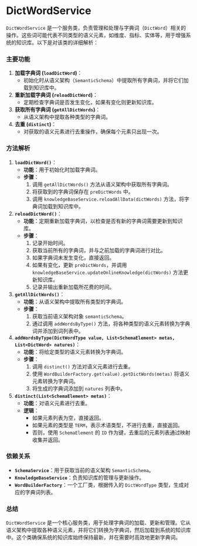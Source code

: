 # DictWordService

`DictWordService` 是一个服务类，负责管理和处理与字典词（`DictWord`）相关的操作。这些词可能代表不同类型的语义元素，如维度、指标、实体等，用于增强系统的知识库。以下是对该类的详细解析：

### 主要功能

1. **加载字典词 (`loadDictWord`)**：
    - 初始化时从语义架构（`SemanticSchema`）中提取所有字典词，并将它们加载到知识库中。
2. **重新加载字典词 (`reloadDictWord`)**：
    - 定期检查字典词是否发生变化，如果有变化则更新知识库。
3. **获取所有字典词 (`getAllDictWords`)**：
    - 从语义架构中提取各种类型的字典词。
4. **去重 (`distinct`)**：
    - 对获取的语义元素进行去重操作，确保每个元素只出现一次。

### 方法解析

1. **`loadDictWord()`**：
    - **功能**：用于初始化时加载字典词。
    - **步骤**：
        1. 调用 `getAllDictWords()` 方法从语义架构中获取所有字典词。
        2. 将获取到的字典词保存在 `preDictWords` 中。
        3. 调用 `knowledgeBaseService.reloadAllData(dictWords)` 方法，将字典词加载到知识库中。
2. **`reloadDictWord()`**：
    - **功能**：定期重新加载字典词，以检查是否有新的字典词需要更新到知识库。
    - **步骤**：
        1. 记录开始时间。
        2. 获取当前所有的字典词，并与之前加载的字典词进行对比。
        3. 如果字典词未发生变化，直接返回。
        4. 如果有变化，更新 `preDictWords`，并调用 `knowledgeBaseService.updateOnlineKnowledge(dictWords)` 方法更新知识库。
        5. 记录并输出重新加载所花费的时间。
3. **`getAllDictWords()`**：
    - **功能**：从语义架构中提取所有类型的字典词。
    - **步骤**：
        1. 获取当前语义架构对象 `semanticSchema`。
        2. 通过调用 `addWordsByType()` 方法，将各种类型的语义元素转换为字典词并添加到词列表中。
4. **`addWordsByType(DictWordType value, List<SchemaElement> metas, List<DictWord> natures)`**：
    - **功能**：将给定类型的语义元素转换为字典词。
    - **步骤**：
        1. 调用 `distinct()` 方法对语义元素进行去重。
        2. 使用 `WordBuilderFactory.get(value).getDictWords(metas)` 将语义元素转换为字典词。
        3. 将生成的字典词添加到 `natures` 列表中。
5. **`distinct(List<SchemaElement> metas)`**：
    - **功能**：对语义元素进行去重。
    - **逻辑**：
        - 如果元素列表为空，直接返回。
        - 如果元素的类型是 `TERM`，表示术语类型，不进行去重，直接返回。
        - 否则，使用 `SchemaElement` 的 `ID` 作为键，去重后的元素列表通过映射收集并返回。

### 依赖关系

- **`SchemaService`**：用于获取当前的语义架构 `SemanticSchema`。
- **`KnowledgeBaseService`**：负责知识库的管理与更新操作。
- **`WordBuilderFactory`**：一个工厂类，根据传入的 `DictWordType` 类型，生成对应的字典词列表。

### 总结

`DictWordService` 是一个核心服务类，用于处理字典词的加载、更新和管理。它从语义架构中提取各种语义元素，并将它们转换为字典词，然后加载到系统的知识库中。这个类确保系统的知识库始终保持最新，并在需要时高效地更新字典词。